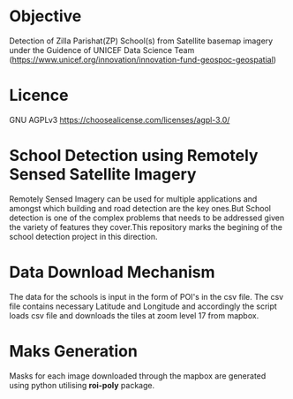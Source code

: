 # Objective
Detection of Zilla Parishat(ZP) School(s) from Satellite basemap imagery under the Guidence of UNICEF Data Science Team (https://www.unicef.org/innovation/innovation-fund-geospoc-geospatial)

# Licence
GNU AGPLv3 https://choosealicense.com/licenses/agpl-3.0/

# School Detection using Remotely Sensed Satellite Imagery

Remotely Sensed Imagery can be used for multiple applications and amongst which building and road detection are the key ones.But School detection is one of the complex problems that needs to be addressed given the variety of features they cover.This repository marks the begining of the school detection project in this direction.



# Data Download Mechanism

The data for the schools is input in the form of POI's in the csv file. The csv file contains necessary Latitude and Longitude and accordingly the script loads csv file and downloads the tiles at zoom level 17 from mapbox.


# Maks Generation

Masks for each image downloaded through the mapbox are generated using python utilising **roi-poly** package.

